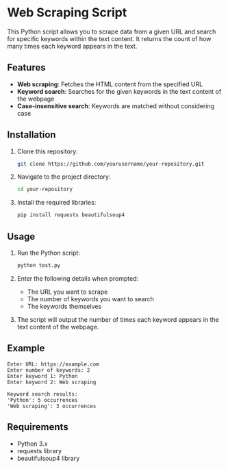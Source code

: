 # Web Scraping Script

This Python script allows you to scrape data from a given URL and search for specific keywords within the text content. It returns the count of how many times each keyword appears in the text.

## Features

- **Web scraping**: Fetches the HTML content from the specified URL
- **Keyword search**: Searches for the given keywords in the text content of the webpage
- **Case-insensitive search**: Keywords are matched without considering case

## Installation

1. Clone this repository:
   ```bash
   git clone https://github.com/yourusername/your-repository.git
   ```

2. Navigate to the project directory:
   ```bash
   cd your-repository
   ```

3. Install the required libraries:
   ```bash
   pip install requests beautifulsoup4
   ```

## Usage

1. Run the Python script:
   ```bash
   python test.py
   ```

2. Enter the following details when prompted:
   - The URL you want to scrape
   - The number of keywords you want to search
   - The keywords themselves

3. The script will output the number of times each keyword appears in the text content of the webpage.

## Example

```plaintext
Enter URL: https://example.com
Enter number of keywords: 2
Enter keyword 1: Python
Enter keyword 2: Web scraping

Keyword search results:
'Python': 5 occurrences
'Web scraping': 3 occurrences
```

## Requirements

- Python 3.x
- requests library
- beautifulsoup4 library

